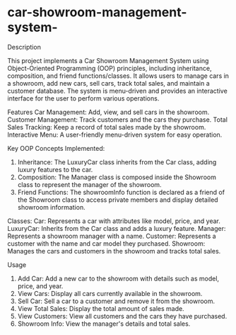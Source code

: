 # car-showroom-management-system-

Description

This project implements a Car Showroom Management System using Object-Oriented Programming (OOP) principles, including inheritance, composition, and friend functions/classes. It allows users to manage cars in a showroom, add new cars, sell cars, track total sales, and maintain a customer database. The system is menu-driven and provides an interactive interface for the user to perform various operations.

Features
Car Management: Add, view, and sell cars in the showroom.
Customer Management: Track customers and the cars they purchase.
Total Sales Tracking: Keep a record of total sales made by the showroom.
Interactive Menu: A user-friendly menu-driven system for easy operation.

Key OOP Concepts Implemented:
1. Inheritance: The LuxuryCar class inherits from the Car class, adding luxury features to the car.
2. Composition: The Manager class is composed inside the Showroom class to represent the manager of the showroom.
3. Friend Functions: The showroomInfo function is declared as a friend of the Showroom class to access private members and display detailed showroom information.

Classes:
Car: Represents a car with attributes like model, price, and year.
LuxuryCar: Inherits from the Car class and adds a luxury feature.
Manager: Represents a showroom manager with a name.
Customer: Represents a customer with the name and car model they purchased.
Showroom: Manages the cars and customers in the showroom and tracks total sales.

Usage
1. Add Car: Add a new car to the showroom with details such as model, price, and year.
2. View Cars: Display all cars currently available in the showroom.
3. Sell Car: Sell a car to a customer and remove it from the showroom.
4. View Total Sales: Display the total amount of sales made.
5. View Customers: View all customers and the cars they have purchased.
6. Showroom Info: View the manager's details and total sales.
